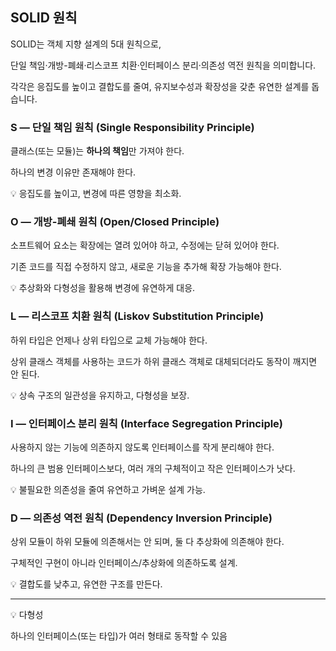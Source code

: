 ## SOLID 원칙

SOLID는 객체 지향 설계의 5대 원칙으로,

단일 책임·개방-폐쇄·리스코프 치환·인터페이스 분리·의존성 역전 원칙을 의미합니다.

각각은 응집도를 높이고 결합도를 줄여, 유지보수성과 확장성을 갖춘 유연한 설계를 돕습니다.

### S — 단일 책임 원칙 (Single Responsibility Principle)

클래스(또는 모듈)는 **하나의 책임**만 가져야 한다.

하나의 변경 이유만 존재해야 한다.

💡 응집도를 높이고, 변경에 따른 영향을 최소화.

### O — 개방-폐쇄 원칙 (Open/Closed Principle)

소프트웨어 요소는 확장에는 열려 있어야 하고, 수정에는 닫혀 있어야 한다.

기존 코드를 직접 수정하지 않고, 새로운 기능을 추가해 확장 가능해야 한다.

💡 추상화와 다형성을 활용해 변경에 유연하게 대응.

### L — 리스코프 치환 원칙 (Liskov Substitution Principle)

하위 타입은 언제나 상위 타입으로 교체 가능해야 한다.

상위 클래스 객체를 사용하는 코드가 하위 클래스 객체로 대체되더라도 동작이 깨지면 안 된다.

💡 상속 구조의 일관성을 유지하고, 다형성을 보장.

### I — 인터페이스 분리 원칙 (Interface Segregation Principle)

사용하지 않는 기능에 의존하지 않도록 인터페이스를 작게 분리해야 한다.

하나의 큰 범용 인터페이스보다, 여러 개의 구체적이고 작은 인터페이스가 낫다.

💡 불필요한 의존성을 줄여 유연하고 가벼운 설계 가능.

### D — 의존성 역전 원칙 (Dependency Inversion Principle)

상위 모듈이 하위 모듈에 의존해서는 안 되며, 둘 다 추상화에 의존해야 한다.

구체적인 구현이 아니라 인터페이스/추상화에 의존하도록 설계.

💡 결합도를 낮추고, 유연한 구조를 만든다.

---

💡 다형성

하나의 인터페이스(또는 타입)가 여러 형태로 동작할 수 있음
